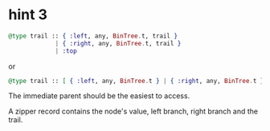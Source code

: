 # hint 3

```elixir
@type trail :: { :left, any, BinTree.t, trail }
             | { :right, any, BinTree.t, trail }
             | :top
```

or

```elixir
@type trail :: [ { :left, any, BinTree.t } | { :right, any, BinTree.t } ]
```

The immediate parent should be the easiest to access.

A zipper record contains the node's value, left branch, right branch and the
trail.
